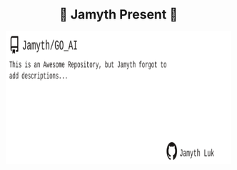 <!-- built at 8/24/2023, 5:11:43 AM -->
<h1 align="center">
🎉 Jamyth Present 🎉
</h1>
<p align="center">
    <a href="https://github.com/Jamyth/GO_AI">
        <img width="1000" height="300" src="./readme.svg" />
    </a>
</p>